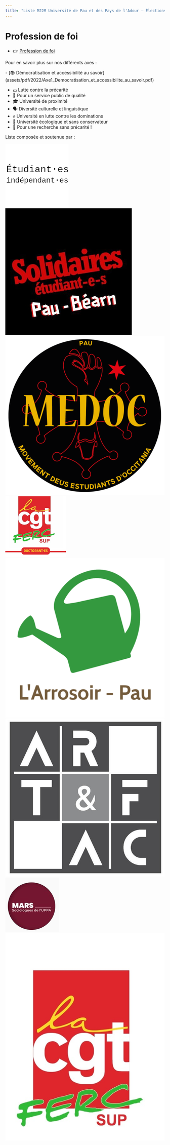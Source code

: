 ```yaml
---
title: "Liste M22M Université de Pau et des Pays de l'Adour – Élections 2022"
---
```



# Profession de foi
<div class="professionfoi" markdown="1">

- 👉 [Profession de foi](assets/pdf/2022/PF_M22M_2022-2024.pdf)

<!--
- 👉 [Hauteskunduko adierazpena](assets/pdf/2022/)
- 👉 [Profession de Fe](assets/pdf/2022/)
-->

</div>

Pour en savoir plus sur nos différents axes :

<div class="professionfoi" markdown="1">
- [📚 Démocratisation et accessibilité au savoir](assets/pdf/2022/Axe1_Democratisation_et_accessibilite_au_savoir.pdf)

- 💶 Lutte contre la précarité
- 👥 Pour un service public de qualité
- 🎓 Université de proximité
- 🗣️ Diversité culturelle et linguistique
- ✊ Université en lutte contre les dominations
- 🌱 Université écologique et sans conservateur
- 🥼 Pour une recherche sans précarité !
</div>


<!--
Pour en savoir plus sur nos différents axes :

<div class="professionfoi" markdown="1">
- [📚 Démocratisation et accessibilité au savoir](assets/pdf/2022/Axe1_Democratisation_et_accessibilite_au_savoir.pdf)
- [💶 Lutte contre la précarité](assets/pdf/2022/)
- [👥 Pour un service public de qualité](assets/pdf/2022/)
- [🎓 Université de proximité](assets/pdf/2022/)
- [🗣️ Diversité culturelle et linguistique](assets/pdf/2022/)
- [✊ Université en lutte contre les dominations](assets/pdf/2022/)
- [🌱 Université écologique et sans conservateur](assets/pdf/2022/)
- [🥼 Pour une recherche sans précarité !](assets/pdf/2022/)

</div>
-->

Liste composée et soutenue par :
<div class="partenaires" markdown="1">

<!--[![Nom](assets/img/)](URL)-->

![Étudiant⋅es indépendant⋅es](assets/img/partenaires/independants.png)
[![Solidaires Étudiant·e·s Pau - Béarn](assets/img/partenaires/solidaires.jpg)](https://twitter.com/seslpau)
[![Med'oc de Pau](assets/img/partenaires/medoc.png)](https://www.facebook.com/medocdepau)
[![CGT FERC sup UPPA – Collectif Doctorant⋅es](assets/img/partenaires/cgt-doctorants.png)](https://cgt-doctorants-uppa.legtux.org/)
[![L'Arrosoir Pau Association](assets/img/partenaires/arrosoir.png)](https://larrosoirpau.fr/)
[![Art&Fac](assets/img/partenaires/artefac.jpg)](https://www.facebook.com/art.et.fac.pau/)
[![MARS - Association des Sociologues de l’UPPA](assets/img/partenaires/mars.png)](https://www.instagram.com/sociologie_uppa/)
[![CGT FERC sup UPPA](assets/img/partenaires/cgt.jpg)](https://cgt.fercsup.net/syndicats/aquitaine-limousin-poitou-charentes/universite-de-pau-et-des-pays-de-l-adour-uppa/)
</div>
<!--
# Ressources et communiquées de presse
-->
